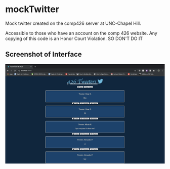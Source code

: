 # mockTwitter
Mock twitter created on the comp426 server at UNC-Chapel Hill. 

Accessible to those who have an account on the comp 426 website.
Any copying of this code is an Honor Court Violation. SO DON'T DO IT


## Screenshot of Interface
![Image of Interface](https://github.com/riyadsarsour/mockTwitter/blob/master/twitter-screenshot.png)
